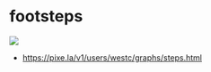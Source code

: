 # footsteps

![](https://pixe.la/v1/users/westc/graphs/steps)

- https://pixe.la/v1/users/westc/graphs/steps.html